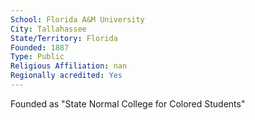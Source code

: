 ```yaml
---
School: Florida A&M University
City: Tallahassee
State/Territory: Florida
Founded: 1887
Type: Public
Religious Affiliation: nan
Regionally acredited: Yes
---
```

Founded as "State Normal College for Colored Students"